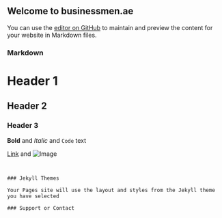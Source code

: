 ## Welcome to businessmen.ae

You can use the [editor on GitHub](https://github.com/eTajer/businessmen.ae/edit/main/README.md) to maintain and preview the content for your website in Markdown files.



### Markdown



# Header 1
## Header 2
### Header 3



**Bold** and _Italic_ and `Code` text

[Link](url) and ![Image](src)
```


### Jekyll Themes

Your Pages site will use the layout and styles from the Jekyll theme you have selected

### Support or Contact
